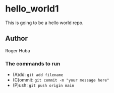 # hello_world1

This is going to be a hello world repo.

## Author

Roger Huba

### The commands to run

- (A)dd: `git add filename`
- (C)ommit: `git commit -m "your message here"`
- (P)ush: `git push origin main`
